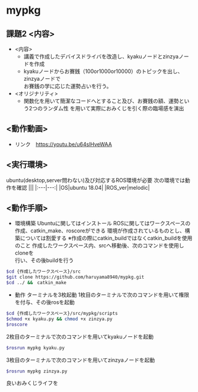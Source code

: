 # mypkg
## 課題2 <内容>
- <内容>
  - 講義で作成したデバイスドライバを改造し、kyakuノードとzinzyaノードを作成  
  - kyakuノードからお賽銭（100or1000or10000）のトピックを出し、zinzyaノードで  
    お賽銭の学に応じた運勢占いを行う。
- <オリジナリティ>
  - 関数化を用いて簡潔なコードへとすること及び、お賽銭の額、運勢という2つのランダム性 
    を用いて実際におみくじを引く際の臨場感を演出
## <動作動画>
  - リンク　https://youtu.be/u64slHveWAA
## <実行環境>
ubuntu(desktop,server問わない)及び対応するROS環境が必要
次の環境では動作を確認
|||
|:---|---:|
|OS|ubuntu 18.04|
|ROS_ver|melodic|

## <動作手順>
- 環境構築
Ubuntuに関してはインストール 
ROSに関してはワークスペースの作成、catkin_make、roscoreができる
環境が作成されているものとし、構築については割愛する
※作成の際にcatkin_buildではなくcatkin_buildを使用のこと
作成したワークスペース内、srcへ移動後、次のコマンドを使用しcloneを  
行い、その後buildを行う
```bash
$cd {作成したワークスペース}/src
$git clone https://github.com/haruyama8940/mypkg.git
$cd ../ &&　catkin_make

```
- 動作
ターミナルを3枚起動
1枚目のターミナルで次のコマンドを用いて権限を付与、その後rosを起動
```bash
$cd {作成したワークスペース}/src/mypkg/scripts
$chmod +x kyaku.py && chmod +x zinzya.py
$roscore
```
2枚目のターミナルで次のコマンドを用いてkyakuノードを起動
```bash
$rosrun mypkg kyaku.py
```
3枚目のターミナルで次のコマンドを用いてzinzyaノードを起動
```bash
$rosrun mypkg zinzya.py
```
良いおみくじライフを
